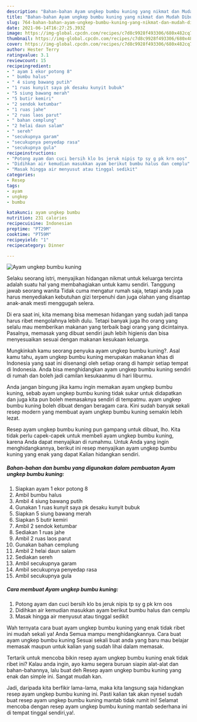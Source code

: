 ```yaml
---
description: "Bahan-bahan Ayam ungkep bumbu kuning yang nikmat dan Mudah Dibuat"
title: "Bahan-bahan Ayam ungkep bumbu kuning yang nikmat dan Mudah Dibuat"
slug: 764-bahan-bahan-ayam-ungkep-bumbu-kuning-yang-nikmat-dan-mudah-dibuat
date: 2021-06-14T16:27:25.393Z
image: https://img-global.cpcdn.com/recipes/c7d8c9928f493306/680x482cq70/ayam-ungkep-bumbu-kuning-foto-resep-utama.jpg
thumbnail: https://img-global.cpcdn.com/recipes/c7d8c9928f493306/680x482cq70/ayam-ungkep-bumbu-kuning-foto-resep-utama.jpg
cover: https://img-global.cpcdn.com/recipes/c7d8c9928f493306/680x482cq70/ayam-ungkep-bumbu-kuning-foto-resep-utama.jpg
author: Hester Terry
ratingvalue: 3.1
reviewcount: 15
recipeingredient:
- " ayam 1 ekor potong 8"
- " bumbu halus"
- " 4 siung bawang putih"
- "1 ruas kunyit saya pk desaku kunyit bubuk"
- "5 siung bawang merah"
- "5 butir kemiri"
- "2 sendok ketumbar"
- "1 ruas jahe"
- "2 ruas laos parut"
- " bahan cemplung"
- "2 helai daun salam"
- " sereh"
- "secukupnya garam"
- "secukupnya penyedap rasa"
- "secukupnya gula"
recipeinstructions:
- "Potong ayam dan cuci bersih klo bs jeruk nipis tp sy g pk krn oos"
- "Didihkan air kemudian masukkan ayam berikut bumbu halus dan cemplu"
- "Masak hingga air menyusut atau tinggal sedikit"
categories:
- Resep
tags:
- ayam
- ungkep
- bumbu

katakunci: ayam ungkep bumbu 
nutrition: 231 calories
recipecuisine: Indonesian
preptime: "PT29M"
cooktime: "PT59M"
recipeyield: "1"
recipecategory: Dinner

---
```



![Ayam ungkep bumbu kuning](https://img-global.cpcdn.com/recipes/c7d8c9928f493306/680x482cq70/ayam-ungkep-bumbu-kuning-foto-resep-utama.jpg)

Selaku seorang istri, menyajikan hidangan nikmat untuk keluarga tercinta adalah suatu hal yang membahagiakan untuk kamu sendiri. Tanggung jawab seorang  wanita Tidak cuma mengatur rumah saja, tetapi anda juga harus menyediakan kebutuhan gizi terpenuhi dan juga olahan yang disantap anak-anak mesti menggugah selera.

Di era  saat ini, kita memang bisa memesan hidangan yang sudah jadi tanpa harus ribet mengolahnya lebih dulu. Tetapi banyak juga lho orang yang selalu mau memberikan makanan yang terbaik bagi orang yang dicintainya. Pasalnya, memasak yang dibuat sendiri jauh lebih higienis dan bisa menyesuaikan sesuai dengan makanan kesukaan keluarga. 



Mungkinkah kamu seorang penyuka ayam ungkep bumbu kuning?. Asal kamu tahu, ayam ungkep bumbu kuning merupakan makanan khas di Indonesia yang saat ini disenangi oleh setiap orang di hampir setiap tempat di Indonesia. Anda bisa menghidangkan ayam ungkep bumbu kuning sendiri di rumah dan boleh jadi camilan kesukaanmu di hari liburmu.

Anda jangan bingung jika kamu ingin memakan ayam ungkep bumbu kuning, sebab ayam ungkep bumbu kuning tidak sukar untuk didapatkan dan juga kita pun boleh memasaknya sendiri di tempatmu. ayam ungkep bumbu kuning boleh dibuat dengan beragam cara. Kini sudah banyak sekali resep modern yang membuat ayam ungkep bumbu kuning semakin lebih lezat.

Resep ayam ungkep bumbu kuning pun gampang untuk dibuat, lho. Kita tidak perlu capek-capek untuk membeli ayam ungkep bumbu kuning, karena Anda dapat menyajikan di rumahmu. Untuk Anda yang ingin menghidangkannya, berikut ini resep menyajikan ayam ungkep bumbu kuning yang enak yang dapat Kalian hidangkan sendiri.

<!--inarticleads1-->

##### Bahan-bahan dan bumbu yang digunakan dalam pembuatan Ayam ungkep bumbu kuning:

1. Siapkan  ayam 1 ekor potong 8
1. Ambil  bumbu halus
1. Ambil  4 siung bawang putih
1. Gunakan 1 ruas kunyit saya pk desaku kunyit bubuk
1. Siapkan 5 siung bawang merah
1. Siapkan 5 butir kemiri
1. Ambil 2 sendok ketumbar
1. Sediakan 1 ruas jahe
1. Ambil 2 ruas laos parut
1. Gunakan  bahan cemplung
1. Ambil 2 helai daun salam
1. Sediakan  sereh
1. Ambil secukupnya garam
1. Ambil secukupnya penyedap rasa
1. Ambil secukupnya gula




<!--inarticleads2-->

##### Cara membuat Ayam ungkep bumbu kuning:

1. Potong ayam dan cuci bersih klo bs jeruk nipis tp sy g pk krn oos
1. Didihkan air kemudian masukkan ayam berikut bumbu halus dan cemplu
1. Masak hingga air menyusut atau tinggal sedikit




Wah ternyata cara buat ayam ungkep bumbu kuning yang enak tidak ribet ini mudah sekali ya! Anda Semua mampu menghidangkannya. Cara buat ayam ungkep bumbu kuning Sesuai sekali buat anda yang baru mau belajar memasak maupun untuk kalian yang sudah lihai dalam memasak.

Tertarik untuk mencoba bikin resep ayam ungkep bumbu kuning enak tidak ribet ini? Kalau anda ingin, ayo kamu segera buruan siapin alat-alat dan bahan-bahannya, lalu buat deh Resep ayam ungkep bumbu kuning yang enak dan simple ini. Sangat mudah kan. 

Jadi, daripada kita berfikir lama-lama, maka kita langsung saja hidangkan resep ayam ungkep bumbu kuning ini. Pasti kalian tak akan nyesel sudah buat resep ayam ungkep bumbu kuning mantab tidak rumit ini! Selamat mencoba dengan resep ayam ungkep bumbu kuning mantab sederhana ini di tempat tinggal sendiri,ya!.

